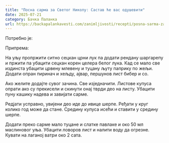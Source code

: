 ```yaml
---
title: "Посна сарма за Светог Николу: Састав ће вас одушевити"
date: 2025-07-21
category: Бачка Паланка
url: https://backapalankavesti.com/zanimljivosti/recepti/posna-sarma-za-svetog-nikolu-sastav-ce-vas-oduseviti3/
---
```


Потребно је:

Припрема:

На уљу пропржити ситно сецкан црни лук па додати рендану шаргарепу и пржити па убацити сецкан корен целера белог лука. Кад се мало све издинста убацити црвену млевену и туцану љуту паприку по жељи. Додати опран пиринач и хељду, ајвар, першунов лист бибер и со.

Ако желите додајте сувог зачина. Све изједначити. Листове купуса опрати ако су прекисели и скинути онај тврди део на листу. Убацити пуну кашику надева и завијати сарме.

Редјати усправно, увијени део иде до ивице шерпе. Ређати у круг колико год може да стане. Средину купуса исећи и ставити у средину шерпе.

Додати преко сарме мало туцане и слатке павлаке и око 50 мл маслиновог уља. Убацити ловоров лист и налити воду да огрезне. Кувати на лаганој ватри око 2 сата.
